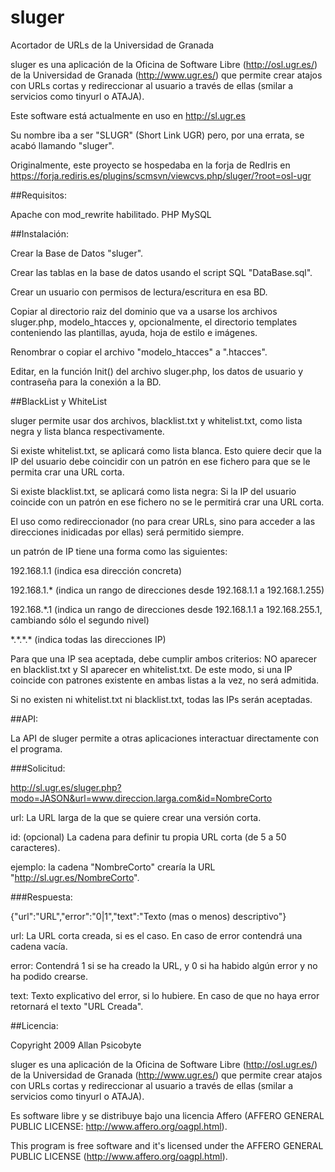 sluger
======

Acortador de URLs de la Universidad de Granada

sluger es una aplicación de la Oficina de Software Libre (http://osl.ugr.es/) de la Universidad de Granada (http://www.ugr.es/) que permite crear atajos con URLs cortas y redireccionar al usuario a través de ellas (smilar a servicios como tinyurl o ATAJA). 

Este software está actualmente en uso en http://sl.ugr.es

Su nombre iba a ser "SLUGR" (Short Link UGR) pero, por una errata, se acabó llamando "sluger".

Originalmente, este proyecto se hospedaba en la forja de RedIris en https://forja.rediris.es/plugins/scmsvn/viewcvs.php/sluger/?root=osl-ugr

##Requisitos:

Apache con mod_rewrite habilitado.
PHP
MySQL

##Instalación:

Crear la Base de Datos "sluger".

Crear las tablas en la base de datos usando el script SQL "DataBase.sql".

Crear un usuario con permisos de lectura/escritura en esa BD.

Copiar al directorio raiz del dominio que va a usarse los archivos sluger.php, modelo_htacces y, opcionalmente, el directorio templates conteniendo las plantillas, ayuda, hoja de estilo e imágenes.

Renombrar o copiar el archivo "modelo_htacces" a ".htacces".

Editar, en la función Init() del archivo sluger.php, los datos de usuario y contraseña para la conexión a la BD.

##BlackList y WhiteList

sluger permite usar dos archivos, blacklist.txt y whitelist.txt, como lista negra y lista blanca respectivamente.

Si existe whitelist.txt, se aplicará como lista blanca. Esto quiere decir que la IP del usuario debe coincidir con un patrón en ese fichero para que se le permita crar una URL corta.

Si existe blacklist.txt, se aplicará como lista negra: Si la IP del usuario coincide con un patrón en ese fichero no se le permitirá crar una URL corta.

El uso como redireccionador (no para crear URLs, sino para acceder a las direcciones inidicadas por ellas) será permitido siempre.

un patrón de IP tiene una forma como las siguientes:

192.168.1.1 (indica esa dirección concreta)

192.168.1.\* (indica un rango de direcciones desde 192.168.1.1 a 192.168.1.255)

192.168.\*.1 (indica un rango de direcciones desde 192.168.1.1 a 192.168.255.1, cambiando sólo el segundo nivel)

\*.\*.\*.\* (indica todas las direcciones IP)

Para que una IP sea aceptada, debe cumplir ambos criterios: NO aparecer en blacklist.txt y SI aparecer en whitelist.txt. De este modo, si una IP coincide con patrones existente en ambas listas a la vez, no será admitida.

Si no existen ni whitelist.txt ni blacklist.txt, todas las IPs serán aceptadas.

##API:

La API de sluger permite a otras aplicaciones interactuar directamente con el programa.

###Solicitud:

http://sl.ugr.es/sluger.php?modo=JASON&url=www.direccion.larga.com&id=NombreCorto

url: La URL larga de la que se quiere crear una versión corta.

id: (opcional) La cadena para definir tu propia URL corta (de 5 a 50 caracteres).

ejemplo: la cadena "NombreCorto" crearía la URL "http://sl.ugr.es/NombreCorto".

###Respuesta:

{"url":"URL","error":"0|1","text":"Texto (mas o menos) descriptivo"}

url: La URL corta creada, si es el caso. En caso de error contendrá una cadena vacía.

error: Contendrá 1 si se ha creado la URL, y 0 si ha habido algún error y no ha podido crearse.

text: Texto explicativo del error, si lo hubiere. En caso de que no haya error retornará el texto "URL Creada".

##Licencia:

Copyright 2009 Allan Psicobyte

sluger es una aplicación de la Oficina de Software Libre (http://osl.ugr.es/) de la Universidad de Granada (http://www.ugr.es/) que permite crear atajos con URLs cortas y redireccionar al usuario a través de ellas (smilar a servicios como tinyurl o ATAJA). 

Es software libre y se distribuye bajo una licencia Affero (AFFERO GENERAL PUBLIC LICENSE: http://www.affero.org/oagpl.html).

This program is free software and it's licensed under the AFFERO GENERAL PUBLIC LICENSE (http://www.affero.org/oagpl.html).
